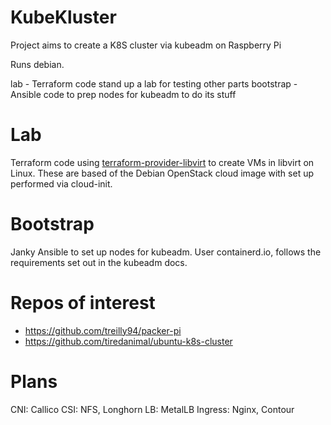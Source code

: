 # KubeKluster

Project aims to create a K8S cluster via kubeadm on Raspberry Pi

Runs debian.

lab - Terraform code stand up a lab for testing other parts
bootstrap - Ansible code to prep nodes for kubeadm to do its stuff

# Lab

Terraform code using [terraform-provider-libvirt](https://github.com/dmacvicar/terraform-provider-libvirt)
to create VMs in libvirt on Linux. These are based of the Debian OpenStack cloud image with set up
performed via cloud-init.


# Bootstrap

Janky Ansible to set up nodes for kubeadm. User containerd.io, follows the requirements set out in the kubeadm docs.

# Repos of interest

* https://github.com/treilly94/packer-pi
* https://github.com/tiredanimal/ubuntu-k8s-cluster

# Plans

CNI: Callico
CSI: NFS, Longhorn
LB: MetalLB
Ingress: Nginx, Contour